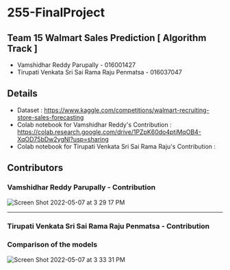 # 255-FinalProject
## Team 15  Walmart Sales Prediction [ Algorithm Track ]
-  Vamshidhar Reddy Parupally - 016001427
-  Tirupati Venkata Sri Sai Rama Raju Penmatsa - 016037047

## Details
- Dataset : https://www.kaggle.com/competitions/walmart-recruiting-store-sales-forecasting
- Colab notebook for Vamshidhar Reddy's Contribution : https://colab.research.google.com/drive/1PZpK60do4ptjMqOB4-XqOD75bDw2ygNl?usp=sharing
- Colab notebook for Tirupati Venkata Sri Sai Rama Raju's Contribution :
## Contributors
### Vamshidhar Reddy Parupally - Contribution


![Screen Shot 2022-05-07 at 3 29 17 PM](https://user-images.githubusercontent.com/42996478/167273890-b93c5b2e-515c-4d98-abc3-49477209b2d4.png)

<hr>

### Tirupati Venkata Sri Sai Rama Raju Penmatsa - Contribution


### Comparison of the models
![Screen Shot 2022-05-07 at 3 33 31 PM](https://user-images.githubusercontent.com/42996478/167273964-43b68632-602f-40b8-9196-c57c16bc270d.png)
